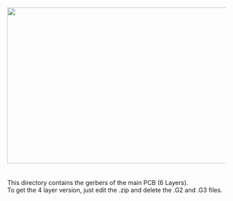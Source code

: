 # <img src="https://www.libreservo.com/sites/libreservo.com/files/imagenes/Main-PCB.jpg" width="550" height="360">
<BR>
This directory contains the gerbers of the main PCB (6 Layers). <BR>
To get the 4 layer version, just edit the .zip and delete the .G2 and .G3 files.
